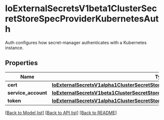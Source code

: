 # IoExternalSecretsV1beta1ClusterSecretStoreSpecProviderKubernetesAuth

Auth configures how secret-manager authenticates with a Kubernetes instance.
## Properties
Name | Type | Description | Notes
------------ | ------------- | ------------- | -------------
**cert** | [**IoExternalSecretsV1alpha1ClusterSecretStoreSpecProviderKubernetesAuthCert**](IoExternalSecretsV1alpha1ClusterSecretStoreSpecProviderKubernetesAuthCert.md) |  | [optional] 
**service_account** | [**IoExternalSecretsV1beta1ClusterSecretStoreSpecProviderKubernetesAuthServiceAccount**](IoExternalSecretsV1beta1ClusterSecretStoreSpecProviderKubernetesAuthServiceAccount.md) |  | [optional] 
**token** | [**IoExternalSecretsV1alpha1ClusterSecretStoreSpecProviderKubernetesAuthToken**](IoExternalSecretsV1alpha1ClusterSecretStoreSpecProviderKubernetesAuthToken.md) |  | [optional] 

[[Back to Model list]](../README.md#documentation-for-models) [[Back to API list]](../README.md#documentation-for-api-endpoints) [[Back to README]](../README.md)


